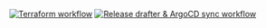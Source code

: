 [![Terraform workflow](https://github.com/letsrockthefuture/golang-api/actions/workflows/terraform.yaml/badge.svg?branch=main)](https://github.com/letsrockthefuture/golang-api/actions/workflows/terraform.yaml) [![Release drafter & ArgoCD sync workflow](https://github.com/letsrockthefuture/golang-api/actions/workflows/sync.yaml/badge.svg)](https://github.com/letsrockthefuture/golang-api/actions/workflows/sync.yaml)